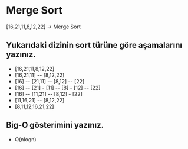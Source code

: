 # Merge Sort

[16,21,11,8,12,22] -> Merge Sort

## Yukarıdaki dizinin sort türüne göre aşamalarını yazınız.

* [16,21,11,8,12,22]
* [16,21,11] -- [8,12,22]
* [16] -- [21,11] -- [8,12] -- [22]
* [16] -- [21] - [11] -- [8] - [12] -- [22]
* [16] -- [11,21] -- [8,12] - [22]
* [11,16,21] -- [8,12,22]
* [8,11,12,16,21,22] 

## Big-O gösterimini yazınız.

* O(nlogn)